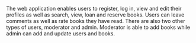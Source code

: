 The web application enables users to register, log in, view and edit their profiles as well as
search, view, loan and reserve books. Users can leave comments as well as rate books
they have read. There are also two other types of users, moderator and admin.
Moderator is able to add books while admin can add and update users and books.
